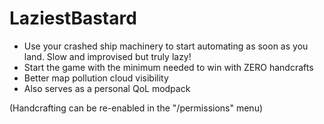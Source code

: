 # LaziestBastard

- Use your crashed ship machinery to start automating as soon as you land. Slow and improvised but truly lazy!
- Start the game with the minimum needed to win with ZERO handcrafts
- Better map pollution cloud visibility
- Also serves as a personal QoL modpack

(Handcrafting can be re-enabled in the "/permissions" menu)
